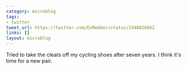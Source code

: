 ```yaml
---
category: microblog
tags:
- twitter
tweet_url: https://twitter.com/ExMember/status/3348026862
links: []
layout: microblog
---
```

Tried to take the cleats off my cycling shoes after seven years. I think it's time for a new pair.
